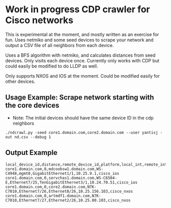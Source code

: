 # Work in progress CDP crawler for Cisco networks

This is experimental at the moment, and mostly written as an exercise for fun.
Uses netmiko and some seed devices to scrape your network and output a CSV file
of all neighbors from each device.

Uses a BFS algorithm with netmiko, and calculates distances from seed devices.
Only visits each device once. Currently only works with CDP but could easily be
modified to do LLDP as well.

Only supports NXOS and IOS at the moment. Could be modified easily for other
devices.

## Usage Example: Scrape network starting with the core devices

* Note: The initial devices should have the same device ID in the cdp neighbors

```./ndcrawl.py -seed core1.domain.com,core2.domain.com --user yantisj -out nd.csv --debug 1```


## Output Example
```
local_device_id,distance,remote_device_id,platform,local_int,remote_int,ipv4,os
core1.domain.com,0,mdcoobsw1.domain.com,WS-C4948,mgmt0,GigabitEthernet1/1,10.25.9.1,cisco_ios
core1.domain.com,0,servchas1.domain.com,WS-C6504-E,Ethernet7/25,TenGigabitEthernet3/1,10.24.70.51,cisco_ios
core1.domain.com,0,core2.domain.com,N7K-C7010,Ethernet7/26,Ethernet8/26,10.25.156.103,cisco_nxos
core1.domain.com,0,artmdf1.domain.com,N7K-C7010,Ethernet7/27,Ethernet2/26,10.25.80.103,cisco_nxos
```
